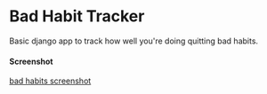 Bad Habit Tracker
=================

Basic django app to track how well you're doing quitting bad habits.

#### Screenshot

[bad habits screenshot](http://i.imgflash.com/LEc.png)
